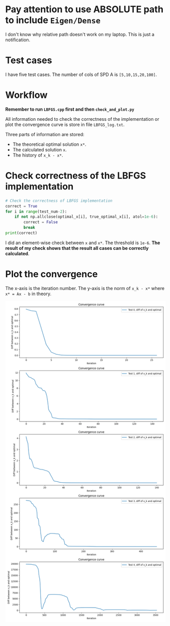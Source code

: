 # Pay attention to use ABSOLUTE path to include ```Eigen/Dense```
I don't know why relative path doesn't work on my laptop. This is just a notification.

# Test cases
I have five test cases. The number of cols of SPD A is `[5,10,15,20,100]`.

# Workflow
**Remember to run `LBFGS.cpp` first and then `check_and_plot.py`**

All information needed to check the correctness of the implementation or plot the convergence curve is store in file `LBFGS_log.txt`.

Three parts of information are stored: 
- The theoretical optimal solution `x*`.
- The calculated solution `x`.
- The history of `x_k - x*`. 

# Check correctness of the LBFGS implementation
```python
# Check the correctness of LBFGS implementation
correct = True
for i in range(test_num-2):
    if not np.allclose(optimal_x[i], true_optimal_x[i], atol=1e-6):
        correct = False
        break
print(correct)
```

I did an element-wise check between `x` and `x*`. The threshold is `1e-6`. **The result of my check shows that the result all cases can be correctly calculated**.

# Plot the convergence
The x-axis is the iteration number. The y-axis is the norm of `x_k - x*` where `x* = Ax - b` in theory.

![img](convergence_curve.png)